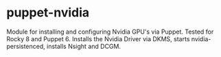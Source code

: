 # puppet-nvidia
Module for installing and configuring Nvidia GPU's via Puppet. Tested for Rocky 8 and Puppet 6. Installs the Nvidia Driver via DKMS, starts nvidia-persistenced, installs Nsight and DCGM.
